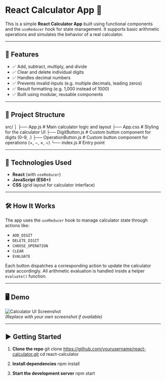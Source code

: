 # React Calculator App 🧮

This is a simple **React Calculator App** built using functional components and the `useReducer` hook for state management. It supports basic arithmetic operations and simulates the behavior of a real calculator.

---

## 🚀 Features

- ✅ Add, subtract, multiply, and divide
- ✅ Clear and delete individual digits
- ✅ Handles decimal numbers
- ✅ Prevents invalid inputs (e.g. multiple decimals, leading zeros)
- ✅ Result formatting (e.g. 1,000 instead of 1000)
- ✅ Built using modular, reusable components

---

## 📁 Project Structure

src/
│
├── App.js # Main calculator logic and layout
├── App.css # Styling for the calculator UI
├── DigitButton.js # Custom button component for digits (0–9, .)
├── OperationButton.js # Custom button component for operations (+, −, ×, ÷)
└── index.js # Entry point


---

## 🧠 Technologies Used

- **React** (with `useReducer`)
- **JavaScript (ES6+)**
- **CSS** (grid layout for calculator interface)

---

## 🛠️ How It Works

The app uses the `useReducer` hook to manage calculator state through actions like:

- `ADD_DIGIT`
- `DELETE_DIGIT`
- `CHOOSE_OPERATION`
- `CLEAR`
- `EVALUATE`

Each button dispatches a corresponding action to update the calculator state accordingly. All arithmetic evaluation is handled inside a helper `evaluate()` function.

---

## 🖥️ Demo

![Calculator UI Screenshot](https://via.placeholder.com/600x300?text=Calculator+UI)  
*(Replace with your own screenshot if available)*

---

## ▶️ Getting Started

1. **Clone the repo**
   git clone https://github.com/yourusername/react-calculator.git
   cd react-calculator

2. **Install dependencies**
    npm install

3. **Start the development server**
    npm start